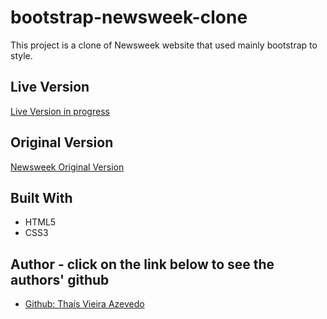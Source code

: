 # bootstrap-newsweek-clone
This project is a clone of Newsweek website that used mainly bootstrap to style.

## Live Version

<a href="#"> Live Version in progress</a>

## Original Version

<a href="https://www.newsweek.com/"> Newsweek Original Version</a>

## Built With

* HTML5
* CSS3

## Author - click on the link below to see the authors' github

* <a href="https://github.com/thsvr"> Github: Thaís Vieira Azevedo</a>
